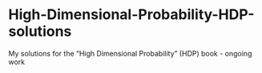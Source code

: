 # High-Dimensional-Probability-HDP-solutions
My solutions for the “High Dimensional Probability” (HDP) book - ongoing work
